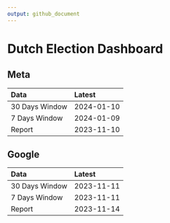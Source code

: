 ```yaml
---
output: github_document
---
```


# Dutch Election Dashboard



## Meta


|Data           |Latest     |
|:--------------|:----------|
|30 Days Window |2024-01-10 |
|7 Days Window  |2024-01-09 |
|Report         |2023-11-10 |

## Google


|Data           |Latest     |
|:--------------|:----------|
|30 Days Window |2023-11-11 |
|7 Days Window  |2023-11-11 |
|Report         |2023-11-14 |
